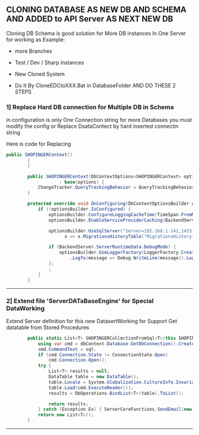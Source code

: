 ﻿## CLONING DATABASE AS NEW DB AND SCHEMA AND ADDED to API Server AS NEXT NEW DB
Cloning DB Schema is good solution for More DB instances In One Server for working as
Example:
 -  more Branches
 -  Test / Dev / Sharp instances
 -  New Cloned System 
 
 - Do It By CloneEDCtoXXX.Bat in DatabaseFolder AND DO THESE 2 STEPS

### 1] Replace Hard DB connection for Multiple DB in Schema
in configuration is only One Connection string
for more Databases you must modify the config or Replace 
DsataContect by hard inserted connectin string

Here is code for Replacing

```cs
public SHOPINGERContext()
        {
        }

        public SHOPINGERContext(DbContextOptions<SHOPINGERContext> options)
                    : base(options) {
            ChangeTracker.QueryTrackingBehavior = QueryTrackingBehavior.NoTracking;
        }

        protected override void OnConfiguring(DbContextOptionsBuilder optionsBuilder) {
            if (!optionsBuilder.IsConfigured) {
                optionsBuilder.ConfigureLoggingCacheTime(TimeSpan.FromMinutes(BackendServer.ServerConfigSettings.DatabaseInternalCacheTimeoutMin));
                optionsBuilder.EnableServiceProviderCaching(BackendServer.ServerConfigSettings.DatabaseInternalCachingEnabled);

                optionsBuilder.UseSqlServer("Server=192.168.1.141,1433;Database=SHOPINGER;User Id=shopinger;Password=shopinger;TrustServerCertificate=True",
                      x => x.MigrationsHistoryTable("MigrationsHistory", "dbo"));

                if (BackendServer.ServerRuntimeData.DebugMode) {
                    optionsBuilder.UseLoggerFactory(LoggerFactory.Create(builder => { builder.AddConsole(); }))
                        .LogTo(message => Debug.WriteLine(message)).LogTo(Console.WriteLine);
                };
                ;
            }
        }
```

---

### 2] Extend file 'ServerDATaBaseEngine' for Special DataWorking

Extend Server definition for this new DatasertWorking for Support
Get datatable from Stored Procedures

```cs
        public static List<T> SHOPINGERCollectionFromSql<T>(this SHOPINGERContext dbContext, string sql) where T : class, new() {
            using var cmd = dbContext.Database.GetDbConnection().CreateCommand();
            cmd.CommandText = sql;
            if (cmd.Connection.State != ConnectionState.Open)
                cmd.Connection.Open();
            try {
                List<T> results = null;
                DataTable table = new DataTable();
                table.Locale = System.Globalization.CultureInfo.InvariantCulture;
                table.Load(cmd.ExecuteReader());
                results = DbOperations.BindList<T>(table).ToList();

                return results;
            } catch (Exception Ex) { ServerCoreFunctions.SendEmail(new MailRequest() { Content = ServerCoreFunctions.GetSystemErrMessage(Ex) }); } finally { cmd.Connection.Close(); }
            return new List<T>();
        }
```

---